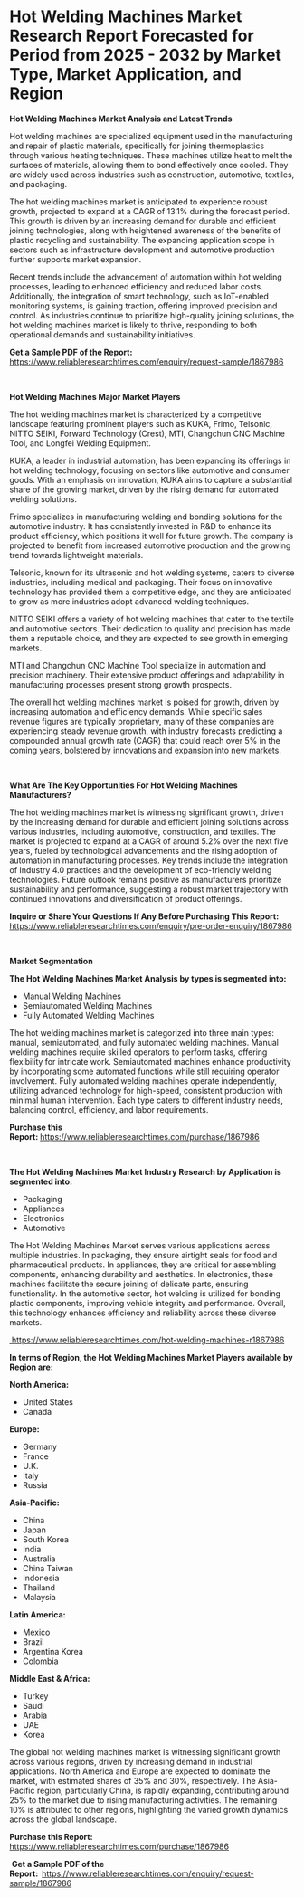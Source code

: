 <p><h1>Hot Welding Machines Market Research Report Forecasted for Period from 2025 -  2032 by Market Type, Market Application, and Region</h1></p><p><strong>Hot Welding Machines Market Analysis and Latest Trends</strong></p>
<p><p>Hot welding machines are specialized equipment used in the manufacturing and repair of plastic materials, specifically for joining thermoplastics through various heating techniques. These machines utilize heat to melt the surfaces of materials, allowing them to bond effectively once cooled. They are widely used across industries such as construction, automotive, textiles, and packaging.</p><p>The hot welding machines market is anticipated to experience robust growth, projected to expand at a CAGR of 13.1% during the forecast period. This growth is driven by an increasing demand for durable and efficient joining technologies, along with heightened awareness of the benefits of plastic recycling and sustainability. The expanding application scope in sectors such as infrastructure development and automotive production further supports market expansion.</p><p>Recent trends include the advancement of automation within hot welding processes, leading to enhanced efficiency and reduced labor costs. Additionally, the integration of smart technology, such as IoT-enabled monitoring systems, is gaining traction, offering improved precision and control. As industries continue to prioritize high-quality joining solutions, the hot welding machines market is likely to thrive, responding to both operational demands and sustainability initiatives.</p></p>
<p><strong>Get a Sample PDF of the Report:&nbsp;</strong> <a href="https://www.reliableresearchtimes.com/enquiry/request-sample/1867986?utm_campaign=2811&utm_medium=2&utm_source=Github&utm_content=ia&utm_term=16042025&utm_id=hot-welding-machines">https://www.reliableresearchtimes.com/enquiry/request-sample/1867986</a></p>
<p>&nbsp;</p>
<p><strong>Hot Welding Machines Major Market Players</strong></p>
<p><p>The hot welding machines market is characterized by a competitive landscape featuring prominent players such as KUKA, Frimo, Telsonic, NITTO SEIKI, Forward Technology (Crest), MTI, Changchun CNC Machine Tool, and Longfei Welding Equipment. </p><p>KUKA, a leader in industrial automation, has been expanding its offerings in hot welding technology, focusing on sectors like automotive and consumer goods. With an emphasis on innovation, KUKA aims to capture a substantial share of the growing market, driven by the rising demand for automated welding solutions.</p><p>Frimo specializes in manufacturing welding and bonding solutions for the automotive industry. It has consistently invested in R&D to enhance its product efficiency, which positions it well for future growth. The company is projected to benefit from increased automotive production and the growing trend towards lightweight materials.</p><p>Telsonic, known for its ultrasonic and hot welding systems, caters to diverse industries, including medical and packaging. Their focus on innovative technology has provided them a competitive edge, and they are anticipated to grow as more industries adopt advanced welding techniques.</p><p>NITTO SEIKI offers a variety of hot welding machines that cater to the textile and automotive sectors. Their dedication to quality and precision has made them a reputable choice, and they are expected to see growth in emerging markets.</p><p>MTI and Changchun CNC Machine Tool specialize in automation and precision machinery. Their extensive product offerings and adaptability in manufacturing processes present strong growth prospects.</p><p>The overall hot welding machines market is poised for growth, driven by increasing automation and efficiency demands. While specific sales revenue figures are typically proprietary, many of these companies are experiencing steady revenue growth, with industry forecasts predicting a compounded annual growth rate (CAGR) that could reach over 5% in the coming years, bolstered by innovations and expansion into new markets.</p></p>
<p>&nbsp;</p>
<p><strong>What Are The Key Opportunities For Hot Welding Machines Manufacturers?</strong></p>
<p><p>The hot welding machines market is witnessing significant growth, driven by the increasing demand for durable and efficient joining solutions across various industries, including automotive, construction, and textiles. The market is projected to expand at a CAGR of around 5.2% over the next five years, fueled by technological advancements and the rising adoption of automation in manufacturing processes. Key trends include the integration of Industry 4.0 practices and the development of eco-friendly welding technologies. Future outlook remains positive as manufacturers prioritize sustainability and performance, suggesting a robust market trajectory with continued innovations and diversification of product offerings.</p></p>
<p><strong>Inquire or Share Your Questions If Any Before Purchasing This Report:</strong> <a href="https://www.reliableresearchtimes.com/enquiry/pre-order-enquiry/1867986?utm_campaign=2811&utm_medium=2&utm_source=Github&utm_content=ia&utm_term=16042025&utm_id=hot-welding-machines">https://www.reliableresearchtimes.com/enquiry/pre-order-enquiry/1867986</a></p>
<p>&nbsp;</p>
<p><strong>Market Segmentation</strong></p>
<p><strong>The Hot Welding Machines Market Analysis by types is segmented into:</strong></p>
<p><ul><li>Manual Welding Machines</li><li>Semiautomated Welding Machines</li><li>Fully Automated Welding Machines</li></ul></p>
<p><p>The hot welding machines market is categorized into three main types: manual, semiautomated, and fully automated welding machines. Manual welding machines require skilled operators to perform tasks, offering flexibility for intricate work. Semiautomated machines enhance productivity by incorporating some automated functions while still requiring operator involvement. Fully automated welding machines operate independently, utilizing advanced technology for high-speed, consistent production with minimal human intervention. Each type caters to different industry needs, balancing control, efficiency, and labor requirements.</p></p>
<p><strong>Purchase this Report:&nbsp;</strong><a href="https://www.reliableresearchtimes.com/purchase/1867986?utm_campaign=2811&utm_medium=2&utm_source=Github&utm_content=ia&utm_term=16042025&utm_id=hot-welding-machines">https://www.reliableresearchtimes.com/purchase/1867986</a></p>
<p>&nbsp;</p>
<p><strong>The Hot Welding Machines Market Industry Research by Application is segmented into:</strong></p>
<p><ul><li>Packaging</li><li>Appliances</li><li>Electronics</li><li>Automotive</li></ul></p>
<p><p>The Hot Welding Machines Market serves various applications across multiple industries. In packaging, they ensure airtight seals for food and pharmaceutical products. In appliances, they are critical for assembling components, enhancing durability and aesthetics. In electronics, these machines facilitate the secure joining of delicate parts, ensuring functionality. In the automotive sector, hot welding is utilized for bonding plastic components, improving vehicle integrity and performance. Overall, this technology enhances efficiency and reliability across these diverse markets.</p></p>
<p><a href="https://www.reliableresearchtimes.com/hot-welding-machines-r1867986?utm_campaign=2811&utm_medium=2&utm_source=Github&utm_content=ia&utm_term=16042025&utm_id=hot-welding-machines">&nbsp;https://www.reliableresearchtimes.com/hot-welding-machines-r1867986</a></p>
<p><strong>In terms of Region, the Hot Welding Machines Market Players available by Region are:</strong></p>
<p>
    <p> <strong> North America: </strong>
        <ul>
            <li>United States</li>
            <li>Canada</li>
        </ul>
        </p> 
    <p> <strong> Europe: </strong>
        <ul>
            <li>Germany</li>
            <li>France</li>
            <li>U.K.</li>
            <li>Italy</li>
            <li>Russia</li>
        </ul>
        </p> 
    <p> <strong> Asia-Pacific: </strong>
        <ul>
            <li>China</li>
            <li>Japan</li>
            <li>South Korea</li>
            <li>India</li>
            <li>Australia</li>
            <li>China Taiwan</li>
            <li>Indonesia</li>
            <li>Thailand</li>
            <li>Malaysia</li>
        </ul>
        </p> 
    <p> <strong> Latin America: </strong>
        <ul>
            <li>Mexico</li>
            <li>Brazil</li>
            <li>Argentina Korea</li>
            <li>Colombia</li>
        </ul>
        </p> 
    <p> <strong> Middle East & Africa: </strong>
        <ul>
            <li>Turkey</li>
            <li>Saudi</li>
            <li>Arabia</li>
            <li>UAE</li>
            <li>Korea</li>
        </ul>
    </p>
    </p>
<p><p>The global hot welding machines market is witnessing significant growth across various regions, driven by increasing demand in industrial applications. North America and Europe are expected to dominate the market, with estimated shares of 35% and 30%, respectively. The Asia-Pacific region, particularly China, is rapidly expanding, contributing around 25% to the market due to rising manufacturing activities. The remaining 10% is attributed to other regions, highlighting the varied growth dynamics across the global landscape.</p></p>
<p><strong>Purchase this Report: </strong><a href="https://www.reliableresearchtimes.com/purchase/1867986?utm_campaign=2811&utm_medium=2&utm_source=Github&utm_content=ia&utm_term=16042025&utm_id=hot-welding-machines">https://www.reliableresearchtimes.com/purchase/1867986</a></p>
<p>&nbsp;<strong>Get a Sample PDF of the Report:&nbsp;&nbsp;</strong><a href="https://www.reliableresearchtimes.com/enquiry/request-sample/1867986?utm_campaign=2811&utm_medium=2&utm_source=Github&utm_content=ia&utm_term=16042025&utm_id=hot-welding-machines">https://www.reliableresearchtimes.com/enquiry/request-sample/1867986</a></p>
<p><strong></strong></p>
<p><p></p><p></p><p></p></p>